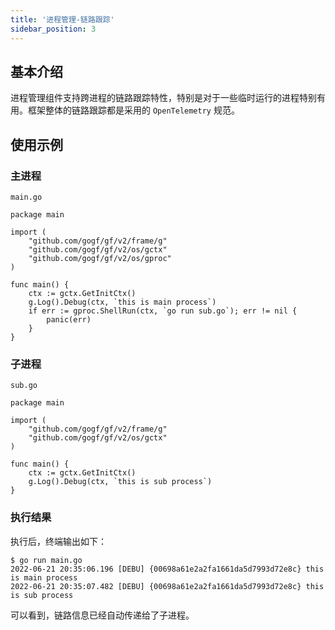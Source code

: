```yaml
---
title: '进程管理-链路跟踪'
sidebar_position: 3
---
```


## 基本介绍

进程管理组件支持跨进程的链路跟踪特性，特别是对于一些临时运行的进程特别有用。框架整体的链路跟踪都是采用的 `OpenTelemetry` 规范。

## 使用示例

### 主进程

`main.go`

```
package main

import (
	"github.com/gogf/gf/v2/frame/g"
	"github.com/gogf/gf/v2/os/gctx"
	"github.com/gogf/gf/v2/os/gproc"
)

func main() {
	ctx := gctx.GetInitCtx()
	g.Log().Debug(ctx, `this is main process`)
	if err := gproc.ShellRun(ctx, `go run sub.go`); err != nil {
		panic(err)
	}
}
```

### 子进程

`sub.go`

```
package main

import (
	"github.com/gogf/gf/v2/frame/g"
	"github.com/gogf/gf/v2/os/gctx"
)

func main() {
	ctx := gctx.GetInitCtx()
	g.Log().Debug(ctx, `this is sub process`)
}
```

### 执行结果

执行后，终端输出如下：

```
$ go run main.go
2022-06-21 20:35:06.196 [DEBU] {00698a61e2a2fa1661da5d7993d72e8c} this is main process
2022-06-21 20:35:07.482 [DEBU] {00698a61e2a2fa1661da5d7993d72e8c} this is sub process
```

可以看到，链路信息已经自动传递给了子进程。